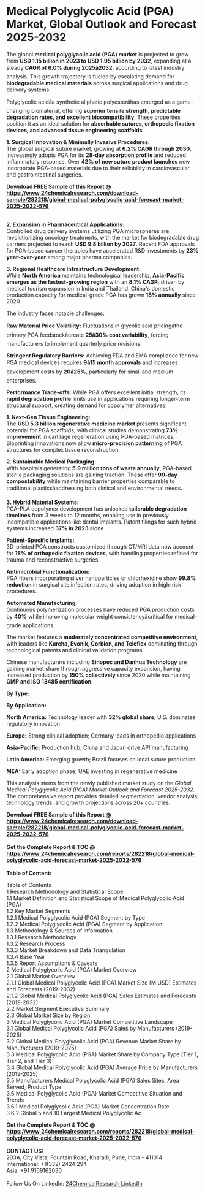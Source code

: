 <h1>Medical Polyglycolic Acid (PGA) Market, Global Outlook and Forecast 2025-2032</h1><p>The global <strong>medical polyglycolic acid (PGA) market</strong> is projected to grow from <strong>USD 1.15 billion in 2023 to USD 1.95 billion by 2032</strong>, expanding at a steady <strong>CAGR of 6.0% during 2025â2032</strong>, according to latest industry analysis. This growth trajectory is fueled by escalating demand for <strong>biodegradable medical materials</strong> across surgical applications and drug delivery systems.</p><p>Polyglycolic acidâa synthetic aliphatic polyesterâhas emerged as a game-changing biomaterial, offering <strong>superior tensile strength, predictable degradation rates, and excellent biocompatibility</strong>. These properties position it as an ideal solution for <strong>absorbable sutures, orthopedic fixation devices, and advanced tissue engineering scaffolds</strong>.</p><p><strong>1. Surgical Innovation &amp; Minimally Invasive Procedures:</strong><br>
The global surgical suture market, growing at <strong>6.2% CAGR through 2030</strong>, increasingly adopts PGA for its <strong>28-day absorption profile</strong> and reduced inflammatory response. Over <strong>42% of new suture product launches</strong> now incorporate PGA-based materials due to their reliability in cardiovascular and gastrointestinal surgeries.</p><div><b>Download FREE Sample of this Report @ 
            <a href="https://www.24chemicalresearch.com/download-sample/282218/global-medical-polyglycolic-acid-forecast-market-2025-2032-576">
            https://www.24chemicalresearch.com/download-sample/282218/global-medical-polyglycolic-acid-forecast-market-2025-2032-576</a></b></div><br><p><strong>2. Expansion in Pharmaceutical Applications:</strong><br>
Controlled drug delivery systems utilizing PGA microspheres are revolutionizing oncology treatments, with the market for biodegradable drug carriers projected to reach <strong>USD 9.8 billion by 2027</strong>. Recent FDA approvals for PGA-based cancer therapies have accelerated R&amp;D investments by <strong>23% year-over-year</strong> among major pharma companies.</p><p><strong>3. Regional Healthcare Infrastructure Development:</strong><br>
While <strong>North America</strong> maintains technological leadership, <strong>Asia-Pacific emerges as the fastest-growing region</strong> with an <strong>8.1% CAGR</strong>, driven by medical tourism expansion in India and Thailand. China's domestic production capacity for medical-grade PGA has grown <strong>18% annually</strong> since 2020.</p><p>The industry faces notable challenges:</p><p><strong>Raw Material Price Volatility:</strong> Fluctuations in glycolic acid pricingâthe primary PGA feedstockâcreate <strong>25â30% cost variability</strong>, forcing manufacturers to implement quarterly price revisions.</p><p><strong>Stringent Regulatory Barriers:</strong> Achieving FDA and EMA compliance for new PGA medical devices requires <strong>9â15 month approvals</strong> and increases development costs by <strong>20â25%</strong>, particularly for small and medium enterprises.</p><p><strong>Performance Trade-offs:</strong> While PGA offers excellent initial strength, its <strong>rapid degradation profile</strong> limits use in applications requiring longer-term structural support, creating demand for copolymer alternatives.</p><p><strong>1. Next-Gen Tissue Engineering:</strong><br>
The <strong>USD 5.3 billion regenerative medicine market</strong> presents significant potential for PGA scaffolds, with clinical studies demonstrating <strong>73% improvement</strong> in cartilage regeneration using PGA-based matrices. Bioprinting innovations now allow <strong>micro-precision patterning</strong> of PGA structures for complex tissue reconstruction.</p><p><strong>2. Sustainable Medical Packaging:</strong><br>
With hospitals generating <strong>5.9 million tons of waste annually</strong>, PGA-based sterile packaging solutions are gaining traction. These offer <strong>90-day compostability</strong> while maintaining barrier properties comparable to traditional plasticsâaddressing both clinical and environmental needs.</p><p><strong>3. Hybrid Material Systems:</strong><br>
PGA-PLA copolymer development has unlocked <strong>tailorable degradation timelines</strong> from 3 weeks to 12 months, enabling use in previously incompatible applications like dental implants. Patent filings for such hybrid systems increased <strong>37% in 2023</strong> alone.</p><p><strong>Patient-Specific Implants:</strong><br>
	3D-printed PGA constructs customized through CT/MRI data now account for <strong>18% of orthopedic fixation devices</strong>, with handling properties refined for trauma and reconstructive surgeries.</p><p><strong>Antimicrobial Functionalization:</strong><br>
	PGA fibers incorporating silver nanoparticles or chlorhexidine show <strong>99.8% reduction</strong> in surgical site infection rates, driving adoption in high-risk procedures.</p><p><strong>Automated Manufacturing:</strong><br>
	Continuous polymerization processes have reduced PGA production costs by <strong>40%</strong> while improving molecular weight consistencyâcritical for medical-grade applications.</p><p>The market features a <strong>moderately concentrated competitive environment</strong>, with leaders like <strong>Kureha, Evonik, Corbion, and Teleflex</strong> dominating through technological patents and clinical validation programs.</p><p>Chinese manufacturers including <strong>Sinopec and Danhua Technology</strong> are gaining market share through aggressive capacity expansion, having increased production by <strong>150% collectively</strong> since 2020 while maintaining <strong>GMP and ISO 13485 certification</strong>.</p><p><strong>By Type:</strong></p><p><strong>By Application:</strong></p><p><strong>North America:</strong> Technology leader with <strong>32% global share</strong>; U.S. dominates regulatory innovation</p><p><strong>Europe:</strong> Strong clinical adoption; Germany leads in orthopedic applications</p><p><strong>Asia-Pacific:</strong> Production hub; China and Japan drive API manufacturing</p><p><strong>Latin America:</strong> Emerging growth; Brazil focuses on local suture production</p><p><strong>MEA:</strong> Early adoption phase; UAE investing in regenerative medicine</p><p>This analysis stems from the newly published market study on the <em>Global Medical Polyglycolic Acid (PGA) Market Outlook and Forecast 2025-2032</em>. The comprehensive report provides detailed segmentation, vendor analysis, technology trends, and growth projections across 20+ countries.</p><div><b>Download FREE Sample of this Report @ 
            <a href="https://www.24chemicalresearch.com/download-sample/282218/global-medical-polyglycolic-acid-forecast-market-2025-2032-576">
            https://www.24chemicalresearch.com/download-sample/282218/global-medical-polyglycolic-acid-forecast-market-2025-2032-576</a></b></div><br><div><b>Get the Complete Report & TOC @ 
            <a href="https://www.24chemicalresearch.com/reports/282218/global-medical-polyglycolic-acid-forecast-market-2025-2032-576">
            https://www.24chemicalresearch.com/reports/282218/global-medical-polyglycolic-acid-forecast-market-2025-2032-576</a></b></div><br>
            <b>Table of Content:</b><p>Table of Contents<br />
1 Research Methodology and Statistical Scope<br />
1.1 Market Definition and Statistical Scope of Medical Polyglycolic Acid (PGA)<br />
1.2 Key Market Segments<br />
1.2.1 Medical Polyglycolic Acid (PGA) Segment by Type<br />
1.2.2 Medical Polyglycolic Acid (PGA) Segment by Application<br />
1.3 Methodology & Sources of Information<br />
1.3.1 Research Methodology<br />
1.3.2 Research Process<br />
1.3.3 Market Breakdown and Data Triangulation<br />
1.3.4 Base Year<br />
1.3.5 Report Assumptions & Caveats<br />
2 Medical Polyglycolic Acid (PGA) Market Overview<br />
2.1 Global Market Overview<br />
2.1.1 Global Medical Polyglycolic Acid (PGA) Market Size (M USD) Estimates and Forecasts (2019-2032)<br />
2.1.2 Global Medical Polyglycolic Acid (PGA) Sales Estimates and Forecasts (2019-2032)<br />
2.2 Market Segment Executive Summary<br />
2.3 Global Market Size by Region<br />
3 Medical Polyglycolic Acid (PGA) Market Competitive Landscape<br />
3.1 Global Medical Polyglycolic Acid (PGA) Sales by Manufacturers (2019-2025)<br />
3.2 Global Medical Polyglycolic Acid (PGA) Revenue Market Share by Manufacturers (2019-2025)<br />
3.3 Medical Polyglycolic Acid (PGA) Market Share by Company Type (Tier 1, Tier 2, and Tier 3)<br />
3.4 Global Medical Polyglycolic Acid (PGA) Average Price by Manufacturers (2019-2025)<br />
3.5 Manufacturers Medical Polyglycolic Acid (PGA) Sales Sites, Area Served, Product Type<br />
3.6 Medical Polyglycolic Acid (PGA) Market Competitive Situation and Trends<br />
3.6.1 Medical Polyglycolic Acid (PGA) Market Concentration Rate<br />
3.6.2 Global 5 and 10 Largest Medical Polyglycolic Ac</p><div><b>Get the Complete Report & TOC @ 
            <a href="https://www.24chemicalresearch.com/reports/282218/global-medical-polyglycolic-acid-forecast-market-2025-2032-576">
            https://www.24chemicalresearch.com/reports/282218/global-medical-polyglycolic-acid-forecast-market-2025-2032-576</a></b></div><br><b>CONTACT US:</b><br>
            203A, City Vista, Fountain Road, Kharadi, Pune, India - 411014<br>
            International: +1(332) 2424 294<br>
            Asia: +91 9169162030 <br><br>
            Follow Us On LinkedIn: <a href="https://www.linkedin.com/company/24chemicalresearch/">24ChemicalResearch LinkedIn</a>